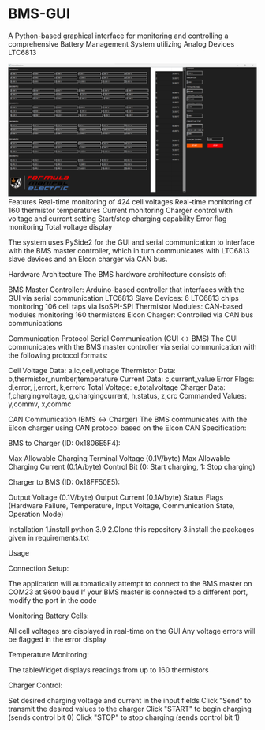 # BMS-GUI
A Python-based graphical interface for monitoring and controlling a comprehensive Battery Management System utilizing Analog Devices LTC6813

 ![Image Alt](https://github.com/chithrinesh/BMS-GUI/blob/main/GUI%20WITH%20DATA.png?raw=true)
Features
Real-time monitoring of 424 cell voltages
Real-time monitoring of 160 thermistor temperatures
Current monitoring
Charger control with voltage and current setting
Start/stop charging capability
Error flag monitoring
Total voltage display

The system uses PySide2 for the GUI and serial communication to interface with the BMS master controller, which in turn communicates with LTC6813 slave devices and an Elcon charger via CAN bus.

Hardware Architecture
The BMS hardware architecture consists of:

BMS Master Controller: Arduino-based controller that interfaces with the GUI via serial communication
LTC6813 Slave Devices: 6 LTC6813 chips monitoring 106 cell taps via IsoSPI-SPI
Thermistor Modules: CAN-based modules monitoring 160 thermistors
Elcon Charger: Controlled via CAN bus communications

Communication Protocol
Serial Communication (GUI ↔ BMS)
The GUI communicates with the BMS master controller via serial communication with the following protocol formats:

Cell Voltage Data: a,ic,cell,voltage
Thermistor Data: b,thermistor_number,temperature
Current Data: c,current_value
Error Flags: d,error, j,errort, k,errorc
Total Voltage: e,totalvoltage
Charger Data: f,chargingvoltage, g,chargingcurrent, h,status, z,crc
Commanded Values: y,commv, x,commc

CAN Communication (BMS ↔ Charger)
The BMS communicates with the Elcon charger using CAN protocol based on the Elcon CAN Specification:

BMS to Charger (ID: 0x1806E5F4):

Max Allowable Charging Terminal Voltage (0.1V/byte)
Max Allowable Charging Current (0.1A/byte)
Control Bit (0: Start charging, 1: Stop charging)


Charger to BMS (ID: 0x18FF50E5):

Output Voltage (0.1V/byte)
Output Current (0.1A/byte)
Status Flags (Hardware Failure, Temperature, Input Voltage, Communication State, Operation Mode)

Installation
1.install python 3.9
2.Clone this repository
3.install the packages given in requirements.txt

Usage

Connection Setup:

The application will automatically attempt to connect to the BMS master on COM23 at 9600 baud
If your BMS master is connected to a different port, modify the port in the code


Monitoring Battery Cells:

All cell voltages are displayed in real-time on the GUI
Any voltage errors will be flagged in the error display


Temperature Monitoring:

The tableWidget displays readings from up to 160 thermistors


Charger Control:

Set desired charging voltage and current in the input fields
Click "Send" to transmit the desired values to the charger
Click "START" to begin charging (sends control bit 0)
Click "STOP" to stop charging (sends control bit 1)
